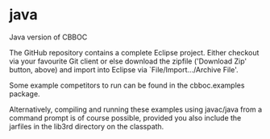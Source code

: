 # java
Java version of CBBOC

The GitHub repository contains a complete Eclipse project. Either checkout via your favourite Git client 
or else download the zipfile ('Download Zip' button, above) and import into Eclipse via 
`File/Import.../Archive File'.

Some example competitors to run can be found in the cbboc.examples package.

Alternatively, compiling and running these examples using javac/java from a command prompt is of course possible, 
provided you also include the jarfiles in the lib3rd directory on the classpath.
